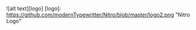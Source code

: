 ![alt text][logo]
[logo]: https://github.com/modernTypewritter/Nitro/blob/master/logo2.png "Nitro Logo" 

